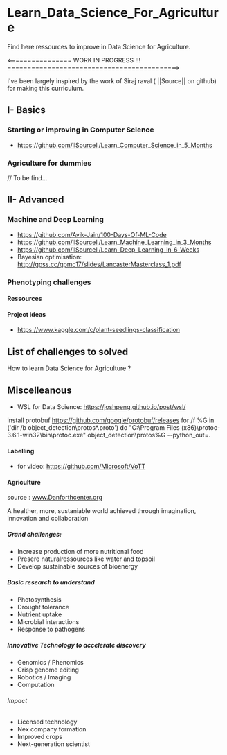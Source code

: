 # Learn_Data_Science_For_Agriculture

Find here ressources to improve in Data Science for Agriculture.

<================ WORK IN PROGRESS !!! ===========================================>

I've been largely inspired by the work of Siraj raval ( ||Source|| on github) for making this curriculum.

## I- Basics 

### Starting or improving in Computer Science

- https://github.com/llSourcell/Learn_Computer_Science_in_5_Months

### Agriculture for dummies

// To be find...

## II- Advanced

### Machine and Deep Learning
- https://github.com/Avik-Jain/100-Days-Of-ML-Code
- https://github.com/llSourcell/Learn_Machine_Learning_in_3_Months
- https://github.com/llSourcell/Learn_Deep_Learning_in_6_Weeks
- Bayesian optimisation: http://gpss.cc/gpmc17/slides/LancasterMasterclass_1.pdf

### Phenotyping challenges
#### Ressources
#### Project ideas 
- https://www.kaggle.com/c/plant-seedlings-classification

## List of challenges to solved

How to learn Data Science for Agriculture ?

## Miscelleanous
- WSL for Data Science: https://joshpeng.github.io/post/wsl/


install protobuf
https://github.com/google/protobuf/releases
for /f %G in ('dir /b object_detection\protos\*.proto') do "C:\Program Files (x86)\protoc-3.6.1-win32\bin\protoc.exe" object_detection\protos\%G --python_out=.


#### Labelling
- for video: https://github.com/Microsoft/VoTT


#### Agriculture 

source : www.Danforthcenter.org 

A healther, more, sustaniable world achieved through imagination, innovation and collaboration 

##### Grand challenges: 
- Increase production of more nutritional food 
- Presere naturalressources like water and topsoil 
- Develop sustainable sources of bioenergy 

##### Basic research to understand 
- Photosynthesis 
- Drought tolerance 
- Nutrient uptake 
- Microbial interactions 
- Response to pathogens 

##### Innovative Technology to accelerate discovery 
- Genomics / Phenomics 
- Crisp genome editing 
- Robotics / Imaging 
- Computation 

###### Impact  
- Licensed technology 
- Nex company formation 
- Improved crops 
- Next-generation scientist 

